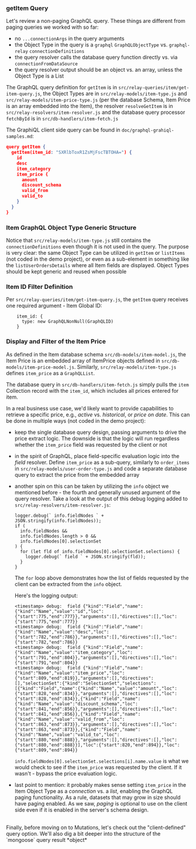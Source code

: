 ### getItem Query

Let's review a non-paging GraphQL query. These things are different from paging queries we worked with so far:

- no `...connectionArgs` in the query arguments
- the Object Type in the query is a `graphql` `GraphQLObjectType` vs. `graphql-relay` `connectionDefinitions`
- the query resolver calls the database query function directly vs. via `connectionFromDataSource`
- the query resolver output should be an object vs. an array, unless the Object Type is a List

The GraphQL query definition for `getItem` is in `src/relay-queries/item/get-item-query.js`, the Object Types are in `src/relay-models/item-type.js` and `src/relay-models/item-price-type.js` (per the database Schema, Item Price is an array embedded into the Item), the resolver `resolveGetItem` is in `src/relay-resolvers/item-resolver.js` and the database query processor `fetchById` is in `src/db-handlers/item-fetch.js`

The GraphiQL client side query can be found in `doc/graphql-grahiql-samples.md`:

```json
query getItem {
  getItem(item_id: "SXRlbToxR1ZsMjFscTBTOHA=") {
    id
    desc
    item_category
    item_price {
      amount
      discount_schema
      valid_from
      valid_to
    }
  }
}
```

### Item GraphQL Object Type Generic Structure

Notice that `src/relay-models/item-type.js` still contains the `connectionDefinitions` even though it is not used in the query. The purpose is very clear: the same Object Type can be utilized in `getItem` or `listItems` (not coded in the demo project), or even as a sub-element in something like the `listUserOrdersDetails` where all Item fields are displayed. Object Types should be kept generic and reused when possible

### Item ID Filter Definition 

Per `src/relay-queries/item/get-item-query.js`, the `getItem` query receives one required argument - Item Global ID:

```
    item_id: {
      type: new GraphQLNonNull(GraphQLID)
    }
```

### Display and Filter of the Item Price

As defined in the Item database schema `src/db-models/item-model.js`, the Item Price is an embedded array of ItemPrice objects defined in `src/db-models/item-price-model.js`. Similarly, `src/relay-models/item-type.js` defines `item_price` as a `GraphQLList`. 

The database query in `src/db-handlers/item-fetch.js` simply pulls the `item` Collection record with the `item_id`, which includes all prices entered for item.

In a real business use case, we'd likely want to provide capabilities to retrieve a specific price, e.g., *active* vs. *historical*, or *price on date*. This can be done in multiple ways (not coded in the demo project):

- keep the single database query design, passing arguments to drive the price extract logic. The downside is that the logic will run regardless whether the `item_price` field was requested by the client or not
- in the spirit of GraphQL, place field-specific evaluation logic into the *field* resolver. Define `item_price` as a sub-query, similarly to `order_items` in `src/relay-models/user-order-type.js` and code a separate database query to extract the price from the embedded array
- another spin on this can be taken by utilizing the `info` object we mentioned before - the fourth and generally unused argument of the query resolver. Take a look at the output of this debug logging added to `src/relay-resolvers/item-resolver.js`: 
  
  ```
  logger.debug(` info.fieldNodes ` + JSON.stringify(info.fieldNodes));
  if (
    info.fieldNodes &&
    info.fieldNodes.length > 0 &&
    info.fieldNodes[0].selectionSet
  ) {
    for (let fld of info.fieldNodes[0].selectionSet.selections) {
      logger.debug(` field ` + JSON.stringify(fld));
    }
  }
  ```

  The `for` loop above demonstrates how the list of fields requested by the client can be extracted from the `info` object. 

  Here's the logging output:

  ```
  <timestamp> debug:  field {"kind":"Field","name":{"kind":"Name","value":"id","loc":{"start":775,"end":777}},"arguments":[],"directives":[],"loc":{"start":775,"end":777}}
  <timestamp> debug:  field {"kind":"Field","name":{"kind":"Name","value":"desc","loc":{"start":782,"end":786}},"arguments":[],"directives":[],"loc":{"start":782,"end":786}}
  <timestamp> debug:  field {"kind":"Field","name":{"kind":"Name","value":"item_category","loc":{"start":791,"end":804}},"arguments":[],"directives":[],"loc":{"start":791,"end":804}}
  <timestamp> debug:  field {"kind":"Field","name":{"kind":"Name","value":"item_price","loc":{"start":809,"end":819}},"arguments":[],"directives":[],"selectionSet":{"kind":"SelectionSet","selections":[{"kind":"Field","name":{"kind":"Name","value":"amount","loc":{"start":828,"end":834}},"arguments":[],"directives":[],"loc":{"start":828,"end":834}},{"kind":"Field","name":{"kind":"Name","value":"discount_schema","loc":{"start":841,"end":856}},"arguments":[],"directives":[],"loc":{"start":841,"end":856}},{"kind":"Field","name":{"kind":"Name","value":"valid_from","loc":{"start":863,"end":873}},"arguments":[],"directives":[],"loc":{"start":863,"end":873}},{"kind":"Field","name":{"kind":"Name","value":"valid_to","loc":{"start":880,"end":888}},"arguments":[],"directives":[],"loc":{"start":880,"end":888}}],"loc":{"start":820,"end":894}},"loc":{"start":809,"end":894}}
  ```

  `info.fieldNodes[0].selectionSet.selections[i].name.value` is what we would check to see if the `item_price` was requested by the client. If it wasn't - bypass the price evaluation logic.

- last point to mention: it probably makes sense setting `item_price` in the Item Object Type as a *connection* vs. a *list*, enabling the GraphQL paging functionality. As a rule, datasets that may grow in size should have paging enabled. As we saw, *paging* is optional to use on the client side even if it is enabled in the server's schema design.

<br>
Finally, before moving on to Mutations, let's check out the "client-defined" query option. We'll also dig a bit deeper into the structure of the `mongoose` query result *object* 
